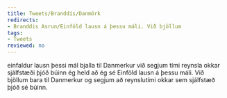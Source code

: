 ```yaml
---
title: Tweets/Branddís/Danmörk
redirects:
- Branddis Asrun/Einföld lausn á þessu máli. Við bjöllum
tags:
- Tweets
reviewed: no
---
```

<vocabulary>
einfaldur
lausn
þessi
mál
bjalla
til Danmerkur
við segjum
tími
reynsla
okkar
sjálfstæði
þjóð
búinn
ég held að ég sé
</vocabulary>
<Tweet
data-translate="true"audio="IOUM.mp3"
id="717404017232646144"
date="1459877421000"
favorites="136"
user_name="Branddís Ásrún"
handle="Branddis_Asrun"
user_picture="Tweet-Branddis_Asrun-vfvk14.jpg"
verified=""
>Einföld lausn á þessu máli. Við bjöllum bara til Danmerkur og segjum að reynslutími okkar sem sjálfstæð þjóð sé búinn.</Tweet>
